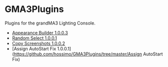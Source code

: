 # GMA3Plugins
Plugins for the grandMA3 Lighting Console.

* [Appearance Builder 1.0.0.3](https://github.com/hossimo/GMA3Plugins/tree/master/AppearanceBuilder)
* [Random Select 1.0.0.1](https://github.com/hossimo/GMA3Plugins/tree/master/Random%20Select)
* [Copy Screenshots 1.0.0.2](https://github.com/hossimo/GMA3Plugins/tree/master/Copy%20Screenshots)
* [Assign AutoStart Fix 1.0.0.1](https://github.com/hossimo/GMA3Plugins/tree/master/Assign AutoStart Fix)
